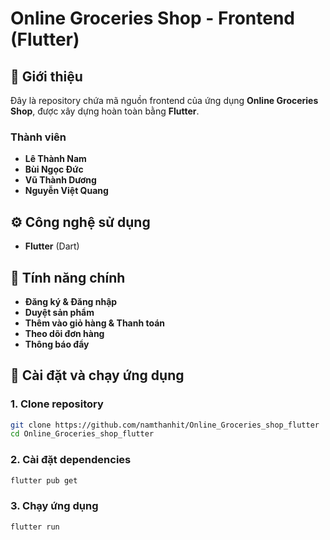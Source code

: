 # Online Groceries Shop - Frontend (Flutter) 

## 📌 Giới thiệu
Đây là repository chứa mã nguồn frontend của ứng dụng **Online Groceries Shop**, được xây dựng hoàn toàn bằng **Flutter**.

### Thành viên
- **Lê Thành Nam**
- **Bùi Ngọc Đức**
- **Vũ Thành Dương**
- **Nguyễn Việt Quang**
## ⚙️ Công nghệ sử dụng
- **Flutter** (Dart)

## 🚀 Tính năng chính
- **Đăng ký & Đăng nhập**
- **Duyệt sản phẩm**
- **Thêm vào giỏ hàng & Thanh toán**
- **Theo dõi đơn hàng**
- **Thông báo đẩy**

## 🔧 Cài đặt và chạy ứng dụng

### 1. Clone repository
```bash
git clone https://github.com/namthanhit/Online_Groceries_shop_flutter
cd Online_Groceries_shop_flutter

```

### 2. Cài đặt dependencies
```bash
flutter pub get
```

### 3. Chạy ứng dụng
```bash
flutter run
```



